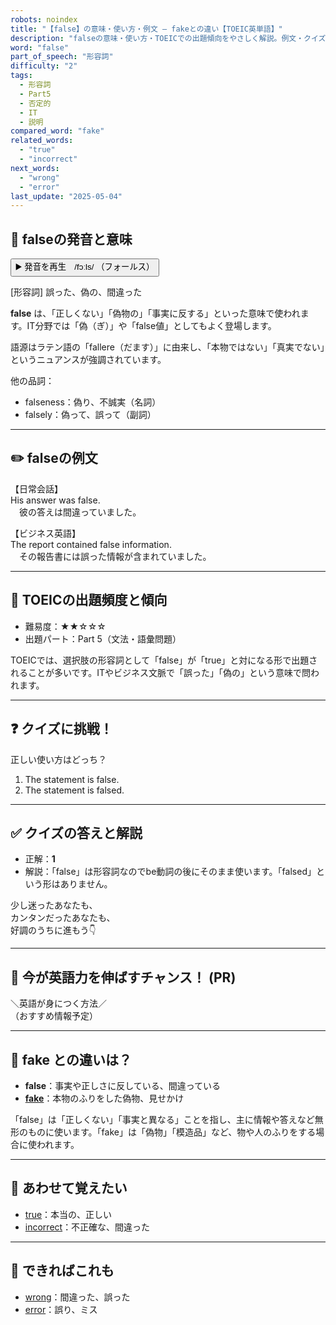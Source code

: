 ```yaml
---
robots: noindex
title: "【false】の意味・使い方・例文 ― fakeとの違い【TOEIC英単語】"
description: "falseの意味・使い方・TOEICでの出題傾向をやさしく解説。例文・クイズ付きでfakeとの違いもわかりやすく学べます。"
word: "false"
part_of_speech: "形容詞"
difficulty: "2"
tags:
  - 形容詞
  - Part5
  - 否定的
  - IT
  - 説明
compared_word: "fake"
related_words:
  - "true"
  - "incorrect"
next_words:
  - "wrong"
  - "error"
last_update: "2025-05-04"
---
```


## 🔰 falseの発音と意味

<button class="play-audio" onclick="playTTS('false')">
  <span class="play-audio-main">
    ▶️ 発音を再生　/fɔːls/
  </span>
  <span class="play-audio-sub">
    （フォールス）
  </span>
</button>

[形容詞] 誤った、偽の、間違った

**false** は、「正しくない」「偽物の」「事実に反する」といった意味で使われます。IT分野では「偽（ぎ）」や「false値」としてもよく登場します。

語源はラテン語の「fallere（だます）」に由来し、「本物ではない」「真実でない」というニュアンスが強調されています。

他の品詞：  
- falseness：偽り、不誠実（名詞）
- falsely：偽って、誤って（副詞）

---

## ✏️ falseの例文

【日常会話】  
His answer was false.  
　彼の答えは間違っていました。

【ビジネス英語】  
The report contained false information.  
　その報告書には誤った情報が含まれていました。

---

## 🎯 TOEICの出題頻度と傾向

- 難易度：★★☆☆☆
- 出題パート：Part 5（文法・語彙問題）

TOEICでは、選択肢の形容詞として「false」が「true」と対になる形で出題されることが多いです。ITやビジネス文脈で「誤った」「偽の」という意味で問われます。

---

## ❓ クイズに挑戦！

正しい使い方はどっち？

1. The statement is false.  
2. The statement is falsed.

---

## ✅ クイズの答えと解説

- 正解：**1**
- 解説：「false」は形容詞なのでbe動詞の後にそのまま使います。「falsed」という形はありません。

少し迷ったあなたも、  
カンタンだったあなたも、  
好調のうちに進もう👇️

---

## 🚀 今が英語力を伸ばすチャンス！ (PR)

<div class="info-center">
＼英語が身につく方法／<br>  
（おすすめ情報予定）
</div>

---

## 🤔  fake との違いは？

- **false**：事実や正しさに反している、間違っている
- **[fake](/fake)**：本物のふりをした偽物、見せかけ

「false」は「正しくない」「事実と異なる」ことを指し、主に情報や答えなど無形のものに使います。「fake」は「偽物」「模造品」など、物や人のふりをする場合に使われます。

---

## 🧩 あわせて覚えたい

- [true](/true)：本当の、正しい
- [incorrect](/incorrect)：不正確な、間違った

---

## 📖 できればこれも

- [wrong](/wrong)：間違った、誤った
- [error](/error)：誤り、ミス

<!-- cvid: aid30_bid00 -->
